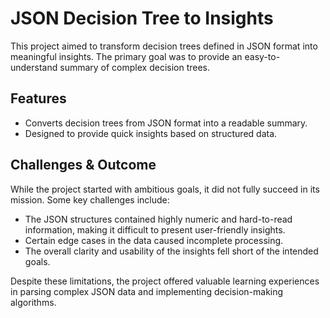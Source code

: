 
# JSON Decision Tree to Insights

This project aimed to transform decision trees defined in JSON format into meaningful insights. The primary goal was to provide an easy-to-understand summary of complex decision trees.

## Features
- Converts decision trees from JSON format into a readable summary.
- Designed to provide quick insights based on structured data.

## Challenges & Outcome
While the project started with ambitious goals, it did not fully succeed in its mission. Some key challenges include:
- The JSON structures contained highly numeric and hard-to-read information, making it difficult to present user-friendly insights.
- Certain edge cases in the data caused incomplete processing.
- The overall clarity and usability of the insights fell short of the intended goals.

Despite these limitations, the project offered valuable learning experiences in parsing complex JSON data and implementing decision-making algorithms.

